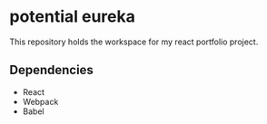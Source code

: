 # potential eureka

This repository holds the workspace for my react portfolio project.

## Dependencies

- React
- Webpack
- Babel
